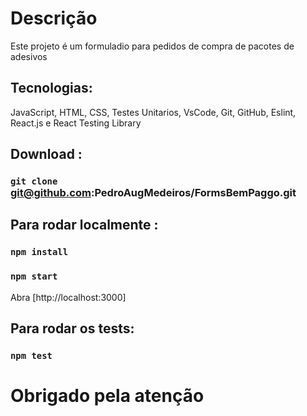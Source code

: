 # Descrição

Este projeto é um formuladio para pedidos de compra de pacotes de adesivos

## Tecnologias:

 JavaScript, HTML, CSS, Testes Unitarios, VsCode, Git, GitHub, Eslint, React.js e React Testing Library

## Download :

### `git clone` git@github.com:PedroAugMedeiros/FormsBemPaggo.git

## Para rodar localmente :

### `npm install`
### `npm start`

Abra [http://localhost:3000]

## Para rodar os tests:

### `npm test`

# Obrigado pela atenção